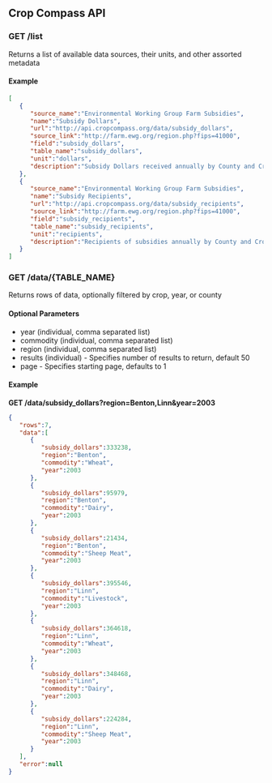 
## Crop Compass API

### GET /list

Returns a list of available data sources, their units, and other assorted metadata

#### Example

```json
[
   {
      "source_name":"Environmental Working Group Farm Subsidies",
      "name":"Subsidy Dollars",
      "url":"http://api.cropcompass.org/data/subsidy_dollars",
      "source_link":"http://farm.ewg.org/region.php?fips=41000",
      "field":"subsidy_dollars",
      "table_name":"subsidy_dollars",
      "unit":"dollars",
      "description":"Subsidy Dollars received annually by County and Crop"
   },
   {
      "source_name":"Environmental Working Group Farm Subsidies",
      "name":"Subsidy Recipients",
      "url":"http://api.cropcompass.org/data/subsidy_recipients",
      "source_link":"http://farm.ewg.org/region.php?fips=41000",
      "field":"subsidy_recipients",
      "table_name":"subsidy_recipients",
      "unit":"recipients",
      "description":"Recipients of subsidies annually by County and Crop"
   }
]
```

### GET /data/{TABLE_NAME}

Returns rows of data, optionally filtered by crop, year, or county

#### Optional Parameters

* year (individual, comma separated list)
* commodity (individual, comma separated list)
* region (individual, comma separated list)
* results (individual) - Specifies number of results to return, default 50
* page - Specifies starting page, defaults to 1

#### Example

**GET /data/subsidy_dollars?region=Benton,Linn&year=2003**

```json
{
   "rows":7,
   "data":[
      {
         "subsidy_dollars":333238,
         "region":"Benton",
         "commodity":"Wheat",
         "year":2003
      },
      {
         "subsidy_dollars":95979,
         "region":"Benton",
         "commodity":"Dairy",
         "year":2003
      },
      {
         "subsidy_dollars":21434,
         "region":"Benton",
         "commodity":"Sheep Meat",
         "year":2003
      },
      {
         "subsidy_dollars":395546,
         "region":"Linn",
         "commodity":"Livestock",
         "year":2003
      },
      {
         "subsidy_dollars":364618,
         "region":"Linn",
         "commodity":"Wheat",
         "year":2003
      },
      {
         "subsidy_dollars":348468,
         "region":"Linn",
         "commodity":"Dairy",
         "year":2003
      },
      {
         "subsidy_dollars":224284,
         "region":"Linn",
         "commodity":"Sheep Meat",
         "year":2003
      }
   ],
   "error":null
}
```
